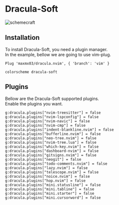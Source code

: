 # Dracula-Soft

![schemecraft](https://github.com/maxmx03/schemecraft/assets/50273941/ee682aae-00cb-4282-ba24-3d9621a430a3)

## Installation

To install Dracula-Soft, you need a plugin manager. \
In the example, bellow we are going to use vim-plug.

```vim
Plug 'maxmx03/dracula.nvim', { 'branch': 'vim' }

colorscheme dracula-soft
```

## Plugins

Bellow are the Dracula-Soft supported plugins. \
Enable the plugins you want.

```vim
g:dracula.plugins["nvim-treesitter"] = false
g:dracula.plugins["nvim-lspconfig"] = false
g:dracula.plugins["nvim-navic"] = false
g:dracula.plugins["nvim-cmp"] = false
g:dracula.plugins["indent-blankline.nvim"] = false
g:dracula.plugins["bufferline.nvim"] = false
g:dracula.plugins["neo-tree.nvim"] = false
g:dracula.plugins["nvim-tree.lua"] = false
g:dracula.plugins["which-key.nvim"] = false
g:dracula.plugins["dashboard-nvim"] = false
g:dracula.plugins["gitsigns.nvim"] = false
g:dracula.plugins["neogit"] = false
g:dracula.plugins["todo-comments.nvim"] = false
g:dracula.plugins["lazy.nvim"] = false
g:dracula.plugins["telescope.nvim"] = false
g:dracula.plugins["noice.nvim"] = false
g:dracula.plugins["hop.nvim"] = false
g:dracula.plugins["mini.statusline"] = false
g:dracula.plugins["mini.tabline"] = false
g:dracula.plugins["mini.starter"] = false
g:dracula.plugins["mini.cursorword"] = false
```
